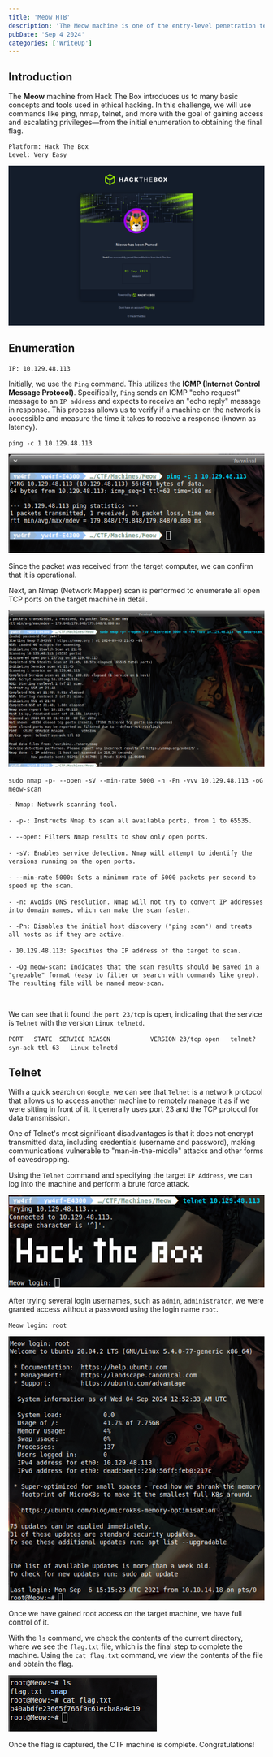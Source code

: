 ```yaml
---
title: 'Meow HTB'
description: 'The Meow machine is one of the entry-level penetration tests at HTB, designed to help cybersecurity professionals and enthusiasts become familiar with common exploitation and privilege escalation techniques in a controlled environment.'
pubDate: 'Sep 4 2024'
categories: ['WriteUp']
---
```


## Introduction

The **Meow** machine from Hack The Box introduces us to many basic concepts and tools used in ethical hacking. In this challenge, we will use commands like ping, nmap, telnet, and more with the goal of gaining access and escalating privileges—from the initial enumeration to obtaining the final flag.


```
Platform: Hack The Box
Level: Very Easy
```

![Ping command](../../assets/meow-6.png)


## Enumeration

`IP: 10.129.48.113`

Initially, we use the `Ping` command. This utilizes the **ICMP (Internet Control Message Protocol)**. Specifically, `Ping` sends an ICMP "echo request" message to an `IP address` and expects to receive an "echo reply" message in response. This process allows us to verify if a machine on the network is accessible and measure the time it takes to receive a response (known as latency).

`ping -c 1 10.129.48.113`

![Ping command](../../assets/meow-1.png)

Since the packet was received from the target computer, we can confirm that it is operational.

Next, an Nmap (Network Mapper) scan is performed to enumerate all open TCP ports on the target machine in detail.

![Nmap command](../../assets/meow-2.png)

`sudo nmap -p- --open -sV --min-rate 5000 -n -Pn -vvv 10.129.48.113 -oG meow-scan`

```
- Nmap: Network scanning tool.

- -p-: Instructs Nmap to scan all available ports, from 1 to 65535.

- --open: Filters Nmap results to show only open ports.

- -sV: Enables service detection. Nmap will attempt to identify the versions running on the open ports.

- --min-rate 5000: Sets a minimum rate of 5000 packets per second to speed up the scan.

- -n: Avoids DNS resolution. Nmap will not try to convert IP addresses into domain names, which can make the scan faster.

- -Pn: Disables the initial host discovery ("ping scan") and treats all hosts as if they are active.

- 10.129.48.113: Specifies the IP address of the target to scan.

- -Og meow-scan: Indicates that the scan results should be saved in a "grepable" format (easy to filter or search with commands like grep). The resulting file will be named meow-scan.
```
<br>

We can see that it found the `port 23/tcp` is open, indicating that the service is `Telnet` with the version `Linux telnetd`.

`PORT   STATE  SERVICE REASON           VERSION 23/tcp open   telnet? syn-ack ttl 63   Linux telnetd`

## Telnet

With a quick search on `Google`, we can see that `Telnet` is a network protocol that allows us to access another machine to remotely manage it as if we were sitting in front of it. It generally uses port 23 and the TCP protocol for data transmission.

One of Telnet's most significant disadvantages is that it does not encrypt transmitted data, including credentials (username and password), making communications vulnerable to "man-in-the-middle" attacks and other forms of eavesdropping.

Using the `Telnet` command and specifying the target `IP Address`, we can log into the machine and perform a brute force attack.

![Brute force attack telnet](../../assets/meow-3.png)

After trying several login usernames, such as `admin`, `administrator`, we were granted access without a password using the login name `root`.

`Meow login: root`

![Root telnet](../../assets/meow-4.png)

Once we have gained root access on the target machine, we have full control of it.

With the `ls` command, we check the contents of the current directory, where we see the `flag.txt` file, which is the final step to complete the machine. Using the `cat flag.txt` command, we view the contents of the file and obtain the flag.

![Flag captured meow machine](../../assets/meow-5.png)

Once the flag is captured, the CTF machine is complete. Congratulations!

